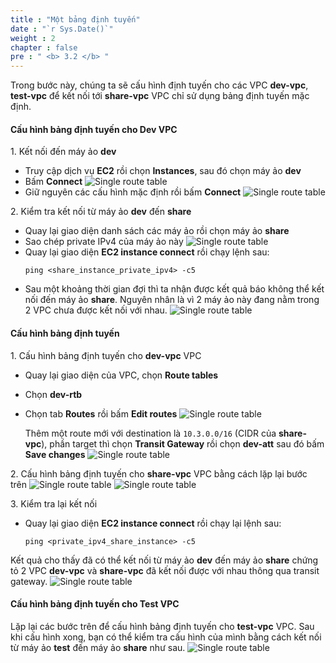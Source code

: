 ```yaml
---
title : "Một bảng định tuyến"
date : "`r Sys.Date()`"
weight : 2
chapter : false
pre : " <b> 3.2 </b> "
---
```


Trong bước này, chúng ta sẽ cấu hình định tuyến cho các VPC **dev-vpc**, **test-vpc** để kết nối tới **share-vpc** VPC chỉ sử dụng bảng định tuyến mặc định.

#### Cấu hình bảng định tuyến cho Dev VPC
1\. Kết nối đến máy ảo **dev**
- Truy cập dịch vụ **EC2** rồi chọn **Instances**, sau đó chọn máy ảo **dev**
- Bấm **Connect**
![Single route table](/images/3-single-account-single-region/single_route_table_1.png)
- Giữ nguyên các cấu hình mặc định rồi bấm **Connect**
![Single route table](/images/3-single-account-single-region/single_route_table_2.png)

2\. Kiểm tra kết nối từ máy ảo **dev** đến **share**
- Quay lại giao diện danh sách các máy ảo rồi chọn máy ảo **share**
- Sao chép private IPv4 của máy ảo này
![Single route table](/images/3-single-account-single-region/single_route_table_3.png)
- Quay lại giao diện **EC2 instance connect** rồi chạy lệnh sau:
  ```shell
  ping <share_instance_private_ipv4> -c5
  ```
- Sau một khoảng thời gian đợi thì ta nhận được kết quả báo không thể kết nối đến máy ảo **share**. Nguyên nhân là vì 
2 máy ảo này đang nằm trong 2 VPC chưa được kết nối với nhau.
![Single route table](/images/3-single-account-single-region/single_route_table_4.png)

#### Cấu hình bảng định tuyến
1\. Cấu hình bảng định tuyến cho **dev-vpc** VPC
- Quay lại giao diện của VPC, chọn **Route tables**
- Chọn **dev-rtb**
- Chọn tab **Routes** rồi bấm **Edit routes**
![Single route table](/images/3-single-account-single-region/single_route_table_5.png)

  Thêm một route mới với destination là `10.3.0.0/16` (CIDR của **share-vpc**), phần target thì chọn **Transit Gateway** rồi chọn **dev-att** sau đó bấm **Save changes**
  ![Single route table](/images/3-single-account-single-region/single_route_table_6.png)

2\. Cấu hình bảng định tuyến cho **share-vpc** VPC bằng cách lặp lại bước trên
  ![Single route table](/images/3-single-account-single-region/single_route_table_7.png)
  ![Single route table](/images/3-single-account-single-region/single_route_table_8.png)

3\. Kiểm tra lại kết nối
- Quay lại giao diện **EC2 instance connect** rồi chạy lại lệnh sau:
  ```shell
  ping <private_ipv4_share_instance> -c5
  ```

Kết quả cho thấy đã có thể kết nối từ máy ảo **dev** đến máy ảo **share** chứng tỏ 2 VPC **dev-vpc** và **share-vpc** đã kết nối được với nhau thông qua transit gateway.
![Single route table](/images/3-single-account-single-region/single_route_table_9.png)

#### Cấu hình bảng định tuyến cho Test VPC
Lặp lại các bước trên để cấu hình bảng định tuyến cho **test-vpc** VPC. Sau khi cấu hình xong, bạn có thể kiểm tra cấu 
hình của mình bằng cách kết nối từ máy ảo **test** đến máy ảo **share** như sau.
![Single route table](/images/3-single-account-single-region/single_route_table_10.png)
